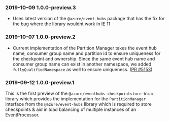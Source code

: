 ### 2019-10-09 1.0.0-preview.3

- Uses latest version of the `@azure/event-hubs` package that has the fix for the bug where the library wouldnt work in IE 11

### 2019-10-07 1.0.0-preview.2

- Current implementation of the Partition Manager takes the event hub name, consumer group name and partition id to ensure uniqueness for the checkpoint and ownership.
  Since the same event hub name and consumer group name can exist in another namespace, we added `fullyQualifiedNamespace` as well to ensure uniqueness.
  ([PR #5153](https://github.com/Azure/azure-sdk-for-js/pull/5153))

### 2019-09-12 1.0.0-preview.1

This is the first preview of the `@azure/eventhubs-checkpointstore-blob` library which provides the implementation for the `PartitionManager` interface from the `@azure/event-hubs` library which is required to store checkpoints & aid in load balancing of multiple instances of an EventProcessor.
